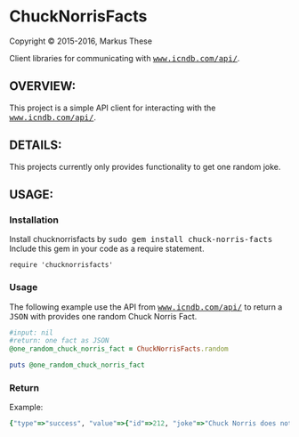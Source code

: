 ChuckNorrisFacts
==============


Copyright &copy; 2015-2016, Markus These

Client libraries for communicating with <tt>www.icndb.com/api/</tt>.


OVERVIEW:
---------
This project is a simple API client for interacting with the <tt>www.icndb.com/api/</tt>.


DETAILS:
--------
This projects currently only provides functionality to get one random joke.

USAGE:
------

### Installation

Install chucknorrisfacts by <tt>sudo gem install chuck-norris-facts</tt>
Include this gem in your code as a require statement.

    require 'chucknorrisfacts'

### Usage

The following example use the API from <tt>www.icndb.com/api/</tt> to return a <tt>JSON</tt> with provides one random Chuck Norris Fact.

```ruby
#input: nil
#return: one fact as JSON
@one_random_chuck_norris_fact = ChuckNorrisFacts.random

puts @one_random_chuck_norris_fact
```

### Return
Example:

```ruby
{"type"=>"success", "value"=>{"id"=>212, "joke"=>"Chuck Norris does not play the lottery. It doesn't have nearly enough balls.", "categories"=>[]}}
```
